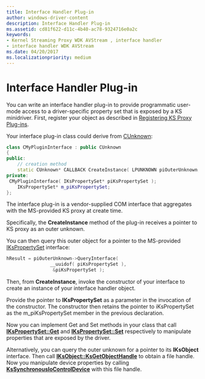 ```yaml
---
title: Interface Handler Plug-in
author: windows-driver-content
description: Interface Handler Plug-in
ms.assetid: cd81f622-d11c-4b40-ac78-9324716e0a2c
keywords:
- Kernel Streaming Proxy WDK AVStream , interface handler
- interface handler WDK AVStream
ms.date: 04/20/2017
ms.localizationpriority: medium
---
```


# Interface Handler Plug-in


You can write an interface handler plug-in to provide programmatic user-mode access to a driver-specific property set that is exposed by a KS minidriver. First, register your object as described in [Registering KS Proxy Plug-ins](registering-ks-proxy-plug-ins.md).

Your interface plug-in class could derive from [CUnknown](http://go.microsoft.com/fwlink/p/?linkid=106451):

```cpp
class CMyPluginInterface : public CUnknown 
{
public:
    // creation method
    static CUnknown* CALLBACK CreateInstance( LPUNKNOWN piOuterUnknown, HRESULT* phResult );
private:
 CMyPluginInterface( IKsPropertySet* piKsPropertySet );
    IKsPropertySet* m_piKsPropertySet;
};
```

The interface plug-in is a vendor-supplied COM interface that aggregates with the MS-provided KS proxy at create time.

Specifically, the **CreateInstance** method of the plug-in receives a pointer to KS proxy as an outer unknown.

You can then query this outer object for a pointer to the MS-provided [IKsPropertySet](https://msdn.microsoft.com/library/windows/hardware/ff560718) interface:

```cpp
hResult = piOuterUnknown->QueryInterface(
                __uuidof( piKsPropertySet ),
                 &piKsPropertySet );
```

Then, from **CreateInstance**, invoke the constructor of your interface to create an instance of your interface handler object.

Provide the pointer to **IKsPropertySet** as a parameter in the invocation of the constructor. The constructor then retains the pointer to iKsPropertySet as the m\_piKsPropertySet member in the previous declaration.

Now you can implement Get and Set methods in your class that call [**IKsPropertySet::Get**](https://msdn.microsoft.com/library/windows/hardware/ff560719) and [**IKsPropertySet::Set**](https://msdn.microsoft.com/library/windows/hardware/ff560721) respectively to manipulate properties that are exposed by the driver.

Alternatively, you can query the outer unknown for a pointer to its **IKsObject** interface. Then call [**IKsObject::KsGetObjectHandle**](https://msdn.microsoft.com/library/windows/hardware/ff559890) to obtain a file handle. Now you manipulate device properties by calling [**KsSynchronousIoControlDevice**](https://msdn.microsoft.com/library/windows/hardware/ff567143) with this file handle.

 

 




